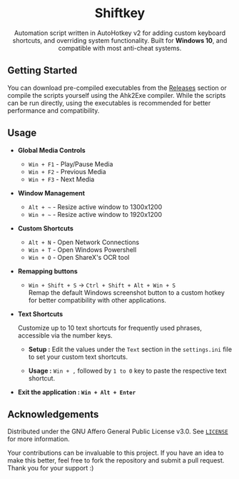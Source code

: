 <div align="center">

<h1 align="center">Shiftkey</h1>
<p align="center">Automation script written in AutoHotkey v2 for adding custom keyboard shortcuts, and overriding system functionality. Built for <b>Windows 10</b>, and compatible with most anti-cheat systems.

</div>

## Getting Started

You can download pre-compiled executables from the <a href="https://github.com/kunal-ma/Shiftkey/releases">Releases</a> section or compile the scripts yourself using the Ahk2Exe compiler. While the scripts can be run directly, using the executables is recommended for better performance and compatibility.

## Usage

- **Global Media Controls**

   - `Win + F1` - Play/Pause Media
   - `Win + F2` - Previous Media
   - `Win + F3` - Next Media

- **Window Management**

   - `Alt + ~` - Resize active window to 1300x1200
   - `Win + ~` - Resize active window to 1920x1200

- **Custom Shortcuts**

   - `Alt + N` - Open Network Connections
   - `Win + T` - Open Windows Powershell
   - `Win + O` - Open ShareX's OCR tool

- **Remapping buttons**

   - `Win + Shift + S` -> `Ctrl + Shift + Alt + Win + S`
   <br> Remap the default Windows screenshot button to a custom hotkey for better compatibility with other applications.

- **Text Shortcuts**
	
	Customize up to 10 text shortcuts for frequently used phrases, accessible via the number keys.

   - **Setup :** Edit the values under the `Text` section in the `settings.ini` file to set your custom text shortcuts.
   
   - **Usage :** `Win + ,` followed by `1 to 0` key to paste the respective text shortcut.

- **Exit the application : `Win + Alt + Enter`**

## Acknowledgements

Distributed under the GNU Affero General Public License v3.0. See <a href="https://github.com/kunal-ma/Shiftkey/blob/main/LICENSE">`LICENSE`</a> for more information.

Your contributions can be invaluable to this project. If you have an idea to make this better, feel free to fork the repository and submit a pull request. Thank you for your support :)
